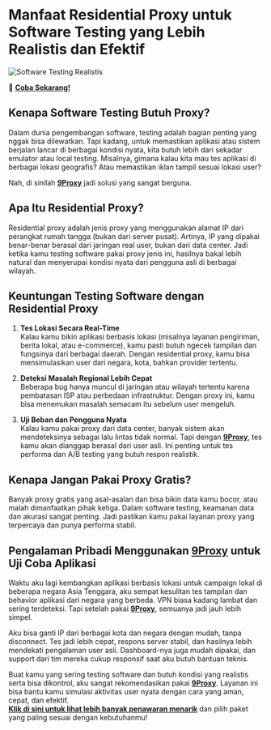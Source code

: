 # Manfaat Residential Proxy untuk Software Testing yang Lebih Realistis dan Efektif

![Software Testing Realistis](https://res.cloudinary.com/dthpnue1d/image/upload/v1738927558/What_is_Software_Testing_Exploring_the_Types_Importance_and_Best_Practices_aed3c0628b.webp)

🌱 **[Coba Sekarang!](https://9proxyofficial.short.gy/github-pricing-nathan275)**

## Kenapa Software Testing Butuh Proxy?

Dalam dunia pengembangan software, testing adalah bagian penting yang nggak bisa dilewatkan. Tapi kadang, untuk memastikan aplikasi atau sistem berjalan lancar di berbagai kondisi nyata, kita butuh lebih dari sekadar emulator atau local testing. Misalnya, gimana kalau kita mau tes aplikasi di berbagai lokasi geografis? Atau memastikan iklan tampil sesuai lokasi user?

Nah, di sinilah **[9Proxy](https://9proxyofficial.short.gy/github-homepage-nathan275)** jadi solusi yang sangat berguna.

## Apa Itu Residential Proxy?

Residential proxy adalah jenis proxy yang menggunakan alamat IP dari perangkat rumah tangga (bukan dari server pusat). Artinya, IP yang dipakai benar-benar berasal dari jaringan real user, bukan dari data center. Jadi ketika kamu testing software pakai proxy jenis ini, hasilnya bakal lebih natural dan menyerupai kondisi nyata dari pengguna asli di berbagai wilayah.

## Keuntungan Testing Software dengan Residential Proxy

1. **Tes Lokasi Secara Real-Time**  
   Kalau kamu bikin aplikasi berbasis lokasi (misalnya layanan pengiriman, berita lokal, atau e-commerce), kamu pasti butuh ngecek tampilan dan fungsinya dari berbagai daerah. Dengan residential proxy, kamu bisa mensimulasikan user dari negara, kota, bahkan provider tertentu.

2. **Deteksi Masalah Regional Lebih Cepat**  
   Beberapa bug hanya muncul di jaringan atau wilayah tertentu karena pembatasan ISP atau perbedaan infrastruktur. Dengan proxy ini, kamu bisa menemukan masalah semacam itu sebelum user mengeluh.

3. **Uji Beban dan Pengguna Nyata**  
   Kalau kamu pakai proxy dari data center, banyak sistem akan mendeteksinya sebagai lalu lintas tidak normal. Tapi dengan **[9Proxy](https://9proxyofficial.short.gy/github-homepage-nathan275)**, tes kamu akan dianggap berasal dari user asli. Ini penting untuk tes performa dan A/B testing yang butuh respon realistik.

## Kenapa Jangan Pakai Proxy Gratis?

Banyak proxy gratis yang asal-asalan dan bisa bikin data kamu bocor, atau malah dimanfaatkan pihak ketiga. Dalam software testing, keamanan data dan akurasi sangat penting. Jadi pastikan kamu pakai layanan proxy yang terpercaya dan punya performa stabil.

## Pengalaman Pribadi Menggunakan **[9Proxy](https://9proxyofficial.short.gy/github-homepage-nathan275)** untuk Uji Coba Aplikasi

Waktu aku lagi kembangkan aplikasi berbasis lokasi untuk campaign lokal di beberapa negara Asia Tenggara, aku sempat kesulitan tes tampilan dan behavior aplikasi dari negara yang berbeda. VPN biasa kadang lambat dan sering terdeteksi. Tapi setelah pakai **[9Proxy](https://9proxyofficial.short.gy/github-homepage-nathan275)**, semuanya jadi jauh lebih simpel.

Aku bisa ganti IP dari berbagai kota dan negara dengan mudah, tanpa disconnect. Tes jadi lebih cepat, respons server stabil, dan hasilnya lebih mendekati pengalaman user asli. Dashboard-nya juga mudah dipakai, dan support dari tim mereka cukup responsif saat aku butuh bantuan teknis.

Buat kamu yang sering testing software dan butuh kondisi yang realistis serta bisa dikontrol, aku sangat rekomendasikan pakai **[9Proxy](https://9proxyofficial.short.gy/github-homepage-nathan275)**. Layanan ini bisa bantu kamu simulasi aktivitas user nyata dengan cara yang aman, cepat, dan efektif.  
**[Klik di sini untuk lihat lebih banyak penawaran menarik](https://9proxyofficial.short.gy/github-pricing-nathan275)** dan pilih paket yang paling sesuai dengan kebutuhanmu!
